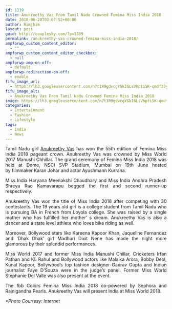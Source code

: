 ```yaml
---
id: 1339
title: Anukreethy Vas From Tamil Nadu Crowned Femina Miss India 2018
date: 2018-06-20T02:07:52+00:00
author: Rimjhim
layout: post
guid: http://couplesky.com/?p=1339
permalink: /anukreethy-vas-crowned-femina-miss-india-2018/
ampforwp_custom_content_editor:
  - ""
ampforwp_custom_content_editor_checkbox:
  - null
ampforwp-amp-on-off:
  - default
ampforwp-redirection-on-off:
  - enable
fifu_image_url:
  - https://lh3.googleusercontent.com/n7t1R9gdvcgYGkIGLsVhptiSK-qmdf3Jyiw_Lk2QTsGLfVhWWfEpuCBPZXUUus7pZbm4jeseUD5NrKhyE24iEayOTFcvjFgfeRM0Seycz_PehzgRheWt7xy2PdSK5NpLNdqL0bJ4eA7otbn6TwtLGlSR2EWjxOE3ujHIEVOvsWOQekg8gZTYfSec9jP9_BWYLa7vogl2AOsRPsSgygcRZD10F6-UCX9uN5j96_K_8BuotnUzkQVUWB8NkNa9QU-VLatXF2c1n0BPgt1i-ylNEbQ4Urq1EyyKUu5HoKI5xhqjXKG4C1UA_FweMpZC_rxXpT1ijmZfzN11j1El3y-jvXWtgfztcNYrT7WY5IRKqJCxz5DRKMhVI9eFqLcqwV2nZ8jdO48SWCbSEZCjXn4uJXwmMIBHv0X262cxmuUL0UJ4vjIWHgHfscLV-gyQtUHYKsPi52-jJfhTUEh6E3SbADTG5rgpXzDHzr1xdOWgrln8Qs09jMjhlyvzmcn4uWFo4Stl83WlnlOhCKgsRO_9fn7DhrFRWCwfOhHYUQNKb0ouHf-M2HC7rzL4dgjZweksawV7AVve0JLeNP-5GLqG4aZq5H02n0AmjKF7sfBmuSl7VNFazhAqyx44fNwp6HWfR9bE7GRGyE9DZpF-nEC5mef3zkFR5qPJ=w650-h400-no
fifu_image_alt:
  - Anukreethy Vas From Tamil Nadu Crowned Femina Miss India 2018
image: https://lh3.googleusercontent.com/n7t1R9gdvcgYGkIGLsVhptiSK-qmdf3Jyiw_Lk2QTsGLfVhWWfEpuCBPZXUUus7pZbm4jeseUD5NrKhyE24iEayOTFcvjFgfeRM0Seycz_PehzgRheWt7xy2PdSK5NpLNdqL0bJ4eA7otbn6TwtLGlSR2EWjxOE3ujHIEVOvsWOQekg8gZTYfSec9jP9_BWYLa7vogl2AOsRPsSgygcRZD10F6-UCX9uN5j96_K_8BuotnUzkQVUWB8NkNa9QU-VLatXF2c1n0BPgt1i-ylNEbQ4Urq1EyyKUu5HoKI5xhqjXKG4C1UA_FweMpZC_rxXpT1ijmZfzN11j1El3y-jvXWtgfztcNYrT7WY5IRKqJCxz5DRKMhVI9eFqLcqwV2nZ8jdO48SWCbSEZCjXn4uJXwmMIBHv0X262cxmuUL0UJ4vjIWHgHfscLV-gyQtUHYKsPi52-jJfhTUEh6E3SbADTG5rgpXzDHzr1xdOWgrln8Qs09jMjhlyvzmcn4uWFo4Stl83WlnlOhCKgsRO_9fn7DhrFRWCwfOhHYUQNKb0ouHf-M2HC7rzL4dgjZweksawV7AVve0JLeNP-5GLqG4aZq5H02n0AmjKF7sfBmuSl7VNFazhAqyx44fNwp6HWfR9bE7GRGyE9DZpF-nEC5mef3zkFR5qPJ=w650-h400-no
categories:
  - Entertainment
  - Fashion
  - Lifestyle
tags:
  - India
  - News
---
```

<p style="text-align: justify;">
  Tamil Nadu girl <a href="https://www.instagram.com/anukreethy_vas/?hl=en" target="_blank" rel="noopener">Anukreethy Vas</a> has won the 55th edition of Femina Miss India 2018 pageant crown. Anukreethy Vas was crowned by Miss World 2017 Manushi Chhillar. The grand ceremony of Femina Miss India 2018 was held at Dome, NSCI SVP Stadium, Mumbai on 19th June hosted by filmmaker Karan Johar and actor Ayushmann Kurrana.
</p>

<p style="text-align: justify;">
  Miss India Haryana Meenakshi Chaudhary and Miss India Andhra Pradesh Shreya Rao Kamavarapu begged the first and second runner-up respectively.
</p>

<p style="text-align: justify;">
  Anukreethy Vas won the title of Miss India 2018 after competing with 30 contestants. The 19 years old girl is a college student from Tamil Nadu who is pursuing BA in French from Loyola college. She was raised by a single mother who has fulfilled her mother&#8217; s dream. Anukreethy Vas is also a dancer and a state level athlete who loves bike riding as well.
</p>

<p style="text-align: justify;">
  Moreover, Bollywood stars like Kareena Kapoor Khan, Jaqueline Fernandez and ‘Dhak Dhak’ girl Madhuri Dixit Nene has made the night more glamorous by their splendid performances.
</p>

<p style="text-align: justify;">
  Miss World 2017 and former Miss India Manushi Chillar, Cricketers Irfan Pathan and KL Rahul and Bollywood actors like Malaika Arora, Bobby Deol, Kunal Kapoor, Bollywood’s top fashion designer Gaurav Gupta and Indian journalist Faye D’Souza were in the judge&#8217;s panel. Former Miss World Stephanie Del Valle was also present at the event.
</p>

<p style="text-align: justify;">
  The fbb Colors Femina Miss India 2018 co-powered by Sephora and Rajnigandha Pearls. Anukreethy Vas will present India at Miss World 2018.
</p>

<p style="text-align: justify;">
  <em>*Photo Courtesy: Internet</em>
</p>

<p style="text-align: justify;">
  <p style="text-align: justify;">